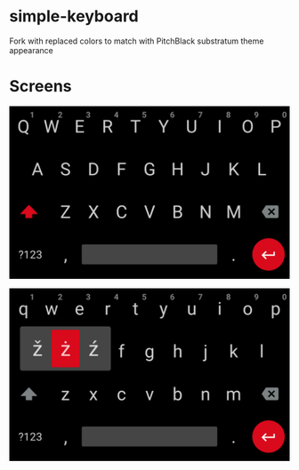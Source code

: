 # simple-keyboard

Fork with replaced colors to match with PitchBlack substratum theme appearance

# Screens

![screen1](screen1.png)

![screen1](screen2.png)